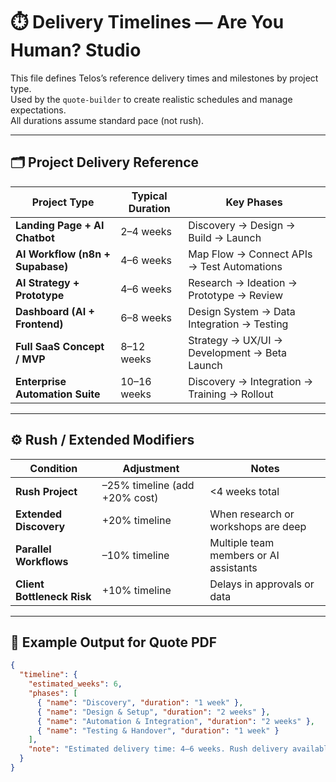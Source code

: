 # ⏱️ Delivery Timelines — Are You Human? Studio

This file defines Telos’s reference delivery times and milestones by project type.  
Used by the `quote-builder` to create realistic schedules and manage expectations.  
All durations assume standard pace (not rush).

---

## 🗂️ Project Delivery Reference

| Project Type | Typical Duration | Key Phases |
|---------------|-----------------|-------------|
| **Landing Page + AI Chatbot** | 2–4 weeks | Discovery → Design → Build → Launch |
| **AI Workflow (n8n + Supabase)** | 4–6 weeks | Map Flow → Connect APIs → Test Automations |
| **AI Strategy + Prototype** | 4–6 weeks | Research → Ideation → Prototype → Review |
| **Dashboard (AI + Frontend)** | 6–8 weeks | Design System → Data Integration → Testing |
| **Full SaaS Concept / MVP** | 8–12 weeks | Strategy → UX/UI → Development → Beta Launch |
| **Enterprise Automation Suite** | 10–16 weeks | Discovery → Integration → Training → Rollout |

---

## ⚙️ Rush / Extended Modifiers

| Condition | Adjustment | Notes |
|------------|-------------|-------|
| **Rush Project** | –25% timeline (add +20% cost) | <4 weeks total |
| **Extended Discovery** | +20% timeline | When research or workshops are deep |
| **Parallel Workflows** | –10% timeline | Multiple team members or AI assistants |
| **Client Bottleneck Risk** | +10% timeline | Delays in approvals or data |

---

## 🧾 Example Output for Quote PDF

```json
{
  "timeline": {
    "estimated_weeks": 6,
    "phases": [
      { "name": "Discovery", "duration": "1 week" },
      { "name": "Design & Setup", "duration": "2 weeks" },
      { "name": "Automation & Integration", "duration": "2 weeks" },
      { "name": "Testing & Handover", "duration": "1 week" }
    ],
    "note": "Estimated delivery time: 4–6 weeks. Rush delivery available (+20% fee)."
  }
}
